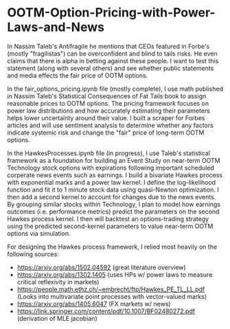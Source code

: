 # OOTM-Option-Pricing-with-Power-Laws-and-News
In Nassim Taleb's Antifragile he mentions that CEOs featured in Forbe's (mostly "fragilistas") can be overconfident and blind to tails risks. He even claims that there is alpha in betting against these people. I want to test this statement (along with several others) and see whether public statements and media effects the fair price of OOTM options.

In the fair_options_pricing.ipynb file (mostly complete), I use math published in Nassim Taleb's Statistical Consequences of Fat Tails book to assign reasonable prices to OOTM options. The pricing framework focuses on power law distributions and how accurately estimating their parameters helps lower uncertainty around their value. I built a scraper for Forbes articles and will use sentiment analysis to determine whether any factors indicate systemic risk and change the "fair" price of long-term OOTM options.

In the HawkesProcesses.ipynb file (in progress), I use Taleb's statistical framework as a foundation for building an Event Study on near-term OOTM Technology stock options with expirations following important scheduled corperate news events such as earnings. I build a bivariate Hawkes process with exponential marks and a power law kernel. I define the log-likelihood function and fit it to 1 minute stock data using quasi-Newton optimization. I then add a second kernel to account for changes due to the news events. By grouping similar stocks within Technology, I plan to model how earnings outcomes (i.e. performance metrics) predict the parameters on the second Hawkes process kernel. I then will backtest an options-trading strategy using the predicted second-kernel parameters to value near-term OOTM options via simulation.

For designing the Hawkes process framework, I relied most heavily on the following sources:
* https://arxiv.org/abs/1502.04592 (great literature overview)
* https://arxiv.org/abs/1302.1405 (uses HPs w/ power laws to measure critical reflexivity in markets)
* https://people.math.ethz.ch/~embrecht/ftp/Hawkes_PE_TL_LL.pdf (Looks into multivariate point processes with vector-valued marks) 
* https://arxiv.org/abs/1405.6047 (FX markets w/ news)
* https://link.springer.com/content/pdf/10.1007/BF02480272.pdf (derivation of MLE jacobian)
